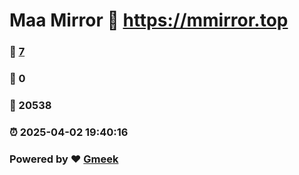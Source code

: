 # Maa Mirror :link: https://mmirror.top 
### :page_facing_up: [7](https://mmirror.top/tag.html) 
### :speech_balloon: 0 
### :hibiscus: 20538 
### :alarm_clock: 2025-04-02 19:40:16 
### Powered by :heart: [Gmeek](https://github.com/Meekdai/Gmeek)
